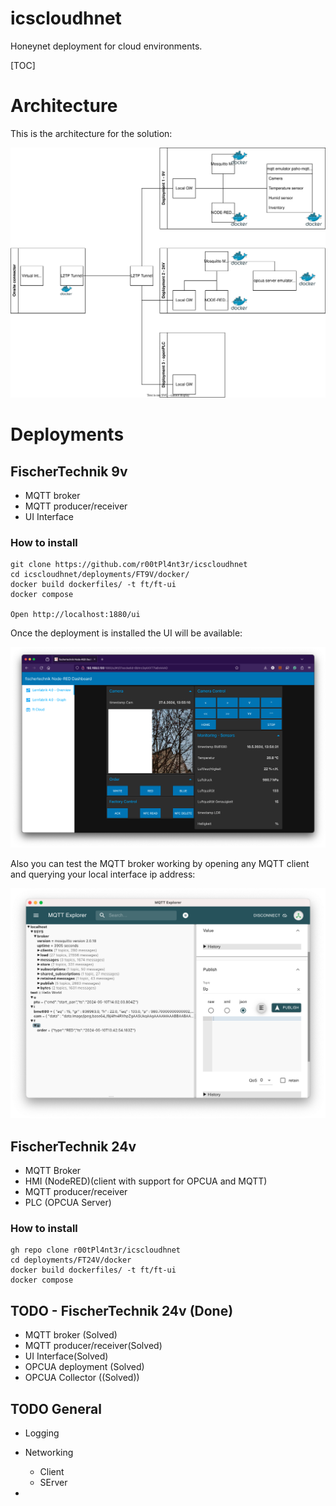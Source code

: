 # icscloudhnet
Honeynet deployment for cloud environments.

[TOC]

# Architecture

This is the architecture for the solution:

![architecture](/doc/images/architecture.drawio.svg "Architecture")

# Deployments

## FischerTechnik 9v

- MQTT broker
- MQTT producer/receiver
- UI Interface

### How to install


    git clone https://github.com/r00tPl4nt3r/icscloudhnet
    cd icscloudhnet/deployments/FT9V/docker/
    docker build dockerfiles/ -t ft/ft-ui
    docker compose

    Open http://localhost:1880/ui

Once the deployment is installed the UI will be available:

![UserInterface](/doc/images/ui.png "UI")

Also you can test the MQTT broker working by opening any MQTT client and querying your local interface ip address:

![UserInterface](/doc/images/mqtt_client.png "UI")

##  FischerTechnik 24v 

- MQTT Broker
- HMI (NodeRED)(client with support for OPCUA and MQTT)
- MQTT producer/receiver
- PLC (OPCUA Server)

### How to install

    gh repo clone r00tPl4nt3r/icscloudhnet
    cd deployments/FT24V/docker
    docker build dockerfiles/ -t ft/ft-ui
    docker compose


## TODO - FischerTechnik 24v (Done)

- MQTT broker (Solved)
- MQTT producer/receiver(Solved)
- UI Interface(Solved)
- OPCUA deployment (Solved)
- OPCUA Collector ((Solved))

## TODO General

- Logging
- Networking
    - Client
    - SErver

- 
